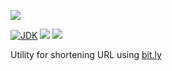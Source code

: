 [![](https://github.com/wutsi/wutsi-bitly/actions/workflows/master.yml/badge.svg)](https://github.com/wutsi/wutsi-bitly/actions/workflows/master.yml)

[![JDK](https://img.shields.io/badge/jdk-11-brightgreen.svg)](https://jdk.java.net/11/)
![](https://img.shields.io/badge/language-kotlin-blue.svg)
![](https://img.shields.io/badge/version-1.1.0-brightgreen.svg)

Utility for shortening URL using [bit.ly](https://www.bitly.com)

